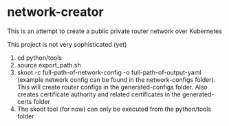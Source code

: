 # network-creator

This is an attempt to create a public private router network over Kubernetes

This project is not very sophisticated (yet)

1. cd python/tools
2. source export_path.sh
3. skoot -c full-path-of-network-config -o full-path-of-output-yaml (example network config can be found in the network-configs folder). This will create router 
   configs in the generated-configs folder. Also creates certificate authority and related certificates in the generated-certs folder 
4. The skoot tool (for now) can only be executed from the python/tools folder




